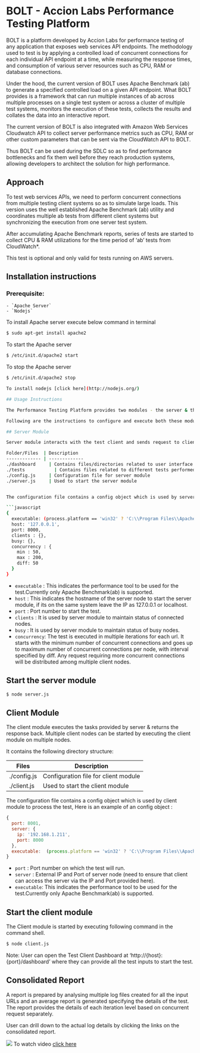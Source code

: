 # BOLT - Accion Labs Performance Testing Platform

BOLT is a platform developed by Accion Labs for performance testing of any application that 
exposes web services API endpoints. The methodology used to test is by applying a controlled 
load of concurrent connections for each individual API endpoint at a time, while measuring the 
response times, and consumption of various server resources such as CPU, RAM or database 
connections.  
 
Under the hood, the current version of BOLT uses Apache Benchmark (ab) to generate a 
specified controlled load on a given API endpoint. What BOLT provides is a framework that can 
run multiple instances of ab across multiple processes on a single test system or across a 
cluster of multiple test systems, monitors the execution of these tests, collects the results and 
collates the data into an interactive report. 

The current version of BOLT is also integrated with Amazon Web Services Cloudwatch API to collect server performance metrics such as CPU, RAM or other custom parameters that can be sent via the CloudWatch API to BOLT.

Thus BOLT can be used during the SDLC so as to find performance bottlenecks and fix them 
well before they reach production systems, allowing developers to architect the solution for high 
performance.

## Approach

To test web services APIs, we need to perform concurrent connections from multiple testing client systems so as to simulate large loads. This version uses the well established Apache Benchmark (ab) utility and coordinates multiple ab tests from different client systems but synchronizing the execution from one server test system.

After accumulating Apache Benchmark reports, series of tests are started to collect CPU & RAM utilizations for the time period of ‘ab’ tests from CloudWatch*.

This test is optional and only valid for tests running on AWS servers.

## Installation instructions

### Prerequisite:
	- `Apache Server`
	- `Nodejs`

To install Apache server execute below command in terminal

```bash
$ sudo apt-get install apache2
```
To start the Apache server
```bash
$ /etc/init.d/apache2 start
```

To stop the Apache server
```bash
$ /etc/init.d/apache2 stop

To install nodejs [click here](http://nodejs.org/)

## Usage Instructions

The Performance Testing Platform provides two modules - the server & the client module. Both needs to be configured and executed separately on the respective nodes to start the test setup. Client nodes automatically connect to the server node. When a test is started, server can use all available client nodes.

Following are the instructions to configure and execute both these modules.

## Server Module

Server module interacts with the test client and sends request to client nodes to perform the test. The server module has following directory structure:

Folder/Files  | Description
------------- | -------------
./dashboard  	| Contains files/directories related to user interface
./tests  		  | Contains files related to different tests performed
./config.js 	| Configuration file for server module
./server.js  	| Used to start the server module


The configuration file contains a config object which is used by server module to process the test. Here is a sample config file:

```javascript
{
  executable: (process.platform == 'win32' ? 'C:\\Program Files\\Apache Software Foundation\\Apache2.2\\bin\\ab.exe' : 'ab'),
  host: '127.0.0.1',
  port: 8000,
  clients : {}, 
  busy: {},
  concurrency : {
    min : 50,
    max : 200,
    diff: 50
  }
}
```
  - `executable` : This indicates the performance tool to be used for the test.Currently only Apache Benchmark(ab) is supported.
  - `host`       : This indicates the hostname of the server node to start the server module, if its on the same system leave the IP as 127.0.0.1 or localhost.
  - `port`       : Port number to start the test.
  - `clients`    : It is used by server module to maintain status of connected nodes.
  - `busy`       : It is used by server module to maintain status of busy nodes.
  - `concurrency`: The test is executed in multiple iterations for each url. It starts with the minimum number of concurrent connections and goes up to maximum number of concurrent connections per node, with interval specified by diff. Any request requiring more concurrent connections will be distributed among multiple client nodes.
 
## Start the server module

```bash
$ node server.js
```

## Client Module

The client module executes the tasks provided by server & returns the response back. Multiple client nodes can be started by executing the client module on multiple nodes.

It contains the following directory structure: 

Files  	      | Description
------------- | -------------
./config.js 	| Configuration file for client module
./client.js  	| Used to start the client module

The configuration file contains a config object which is used by client module to process the test, Here is an example of an config object :

```javascript
{ 
  port: 8001,
  server: {
    ip: '192.168.1.211',
    port: 8000
  },
  executable:  (process.platform == 'win32' ? 'C:\\Program Files\\Apache Software Foundation\\Apache2.2\\bin\\ab.exe' : 'ab'),
}
```
  - `port`      : Port number on which the test will run.
  - `server`    : External IP and Port of server node (need to ensure that client can access the server via the IP and Port provided here).
  - `executable`: This indicates the performance tool to be used for the test.Currently only Apache Benchmark(ab) is supported.

## Start the client module

The Client module is started by executing following command in the command shell.

```bash
$ node client.js
```
Note: User can open the Test Client Dashboard at ‘http://{host}:{port}/dashboard’ where they can provide all the test inputs to start the test.

## Consolidated Report

A report is prepared by analysing multiple log files created for all the input URLs and an average report is generated specifying the details of the test. The report provides the details of each iteration level based on concurrent request separately.

User can drill down to the actual log details by clicking the links on the consolidated report. 

<img src="https://cloud.githubusercontent.com/assets/6837042/3777895/538c1ac0-1969-11e4-81f5-b15f29a09e38.gif"></img>
To watch video [click here](http://youtu.be/dZkvbf0k6tQ)
